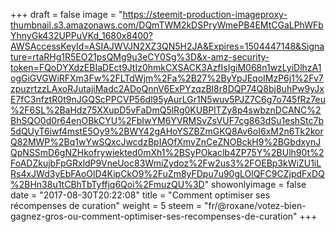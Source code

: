 +++
draft = false
image = "https://steemit-production-imageproxy-thumbnail.s3.amazonaws.com/DQmTWM2kDSPryWmePB4EMtCGaLPhWFbYhnyGk432UPPuVKd_1680x8400?AWSAccessKeyId=ASIAJWVJN2XZ3QN5H2JA&Expires=1504447148&Signature=rtaRHg1R5EO21psQMg9u3eCY0Sg%3D&x-amz-security-token=FQoDYXdzEBIaDEct9JtIz0hmkCXSACK3AzfIsIgiM068n1wzLyiDlhzA1ogGiGVGWiRFXm3Fw%2FLTdWjm%2Fa%2B27%2ByYpJEqoIMzP6j1%2Fv7zpuzrtzzLAxoRJutajiMadc2ADoQnnV6ExPYzqzBl8r8DQP74Q8bj8uhPw9yJxE7fC3nfztR0t9nJGQScPPCVP56dl95yAurLGr1N5wuv5PJZ7C6g7o745fRz7eu%2F6SL%2BaHdz75XXupD5vFaDmQ5lRg0KUBPlTZy8p4swbznDCANC%2BhSQO0d0r64enOBkCYU%2FbIwYM6YVRMSvZsVUF7cg863dSu1eshStc7b5dQUyT6iwf4mstE5Oy9%2BWY42gAHoYSZBZmGKQ8Av6oI6xM2n6Tk2korQ82MWP%2Bq1wYwSQxcJwcdzBpIAOfXmvZnCeZNOBckH9%2BGbdxynJQpNSSmD6gNZHkofrywiekted0mXh1%2BSyPOkaclb4ZP75Y%2BUlh90t%2FoADZkujbFpGRxldP9VneUoc83WmiZydoz%2Fw2us3%2FOEBp3kWiZU1iLRs4xJWd3yEbFAoOlD4KipCkO9%2FuZm8yFDpu7u90gLOlQFC9CZjpdFxDQ%2BHn38u1tCBhTbTyffjq6Qoi%2FmuzQU%3D"
showonlyimage = false
date = "2017-08-30T20:22:08"
title = "Comment optimiser ses récompenses de curation"
weight = 5
steem = "fr/@roxane/votez-bien-gagnez-gros-ou-comment-optimiser-ses-recompenses-de-curation"
+++

<!--more-->
